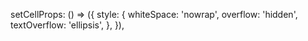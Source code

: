  setCellProps: () => ({
        style: {
          whiteSpace: 'nowrap',
          overflow: 'hidden',
          textOverflow: 'ellipsis',
        },
      }),
